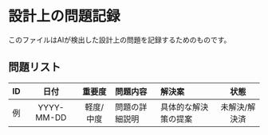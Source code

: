 # 設計上の問題記録

このファイルはAIが検出した設計上の問題を記録するためのものです。

## 問題リスト

| ID | 日付 | 重要度 | 問題内容 | 解決案 | 状態 |
|:--:|:----:|:------:|:--------|:-------|:----:|
| 例 | YYYY-MM-DD | 軽度/中度 | 問題の詳細説明 | 具体的な解決策の提案 | 未解決/解決済 |

<!-- 新しい問題は以下に追加してください --> 